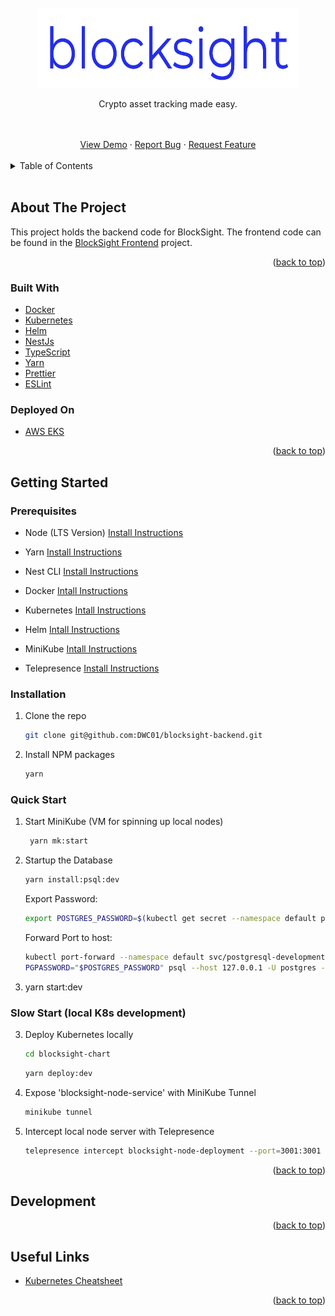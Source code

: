 <!-- README copied from https://raw.githubusercontent.com/othneildrew/Best-README-Template/master/README.md -->

<!-- PROJECT LOGO -->
<br />
<div align="center">
  <a href="https://github.com/DWC01/dapp-sandbox-contracts">
    <img src="src/images/logo.png" alt="Logo" width="419" height="128">
  </a>

  <p align="center">
	Crypto asset tracking made easy.
  </p>
  <br />
  <br />
  <a href="https://blocksight.io/" target="_blank">View Demo</a>
  ·
  <a href="https://github.com/DWC01/blocksight-backend/issues" target="_blank">Report Bug</a>
  ·
  <a href="https://github.com/DWC01/blocksight-backend/issues" target="_blank">Request Feature</a>
</div>

<!-- TABLE OF CONTENTS -->
<br/>
<details>
  <summary>Table of Contents</summary>
  <ol>
    <li>
      <a href="#about-the-project">About The Project</a>
      <ul>
        <li><a href="#built-with">Built With</a></li>
      </ul>
    </li>
    <li>
      <a href="#getting-started">Getting Started</a>
      <ul>
        <li><a href="#prerequisites">Prerequisites</a></li>
        <li><a href="#installation">Installation</a></li>
      </ul>
    </li>
    <li><a href="#usage">Usage</a></li>
    <li><a href="#useful-links">Useful Links</a></li>
  </ol>
</details>
<br/>

<!-- ABOUT THE PROJECT -->

## About The Project

This project holds the backend code for BlockSight. The frontend code can be found in the [BlockSight Frontend](https://github.com/DWC01/blocksight-frontend) project.

<p align="right">(<a href="#top">back to top</a>)</p>

### Built With

-   [Docker](https://www.docker.com/)
-   [Kubernetes](https://kubernetes.io/)
-   [Helm](https://helm.sh/)
-   [NestJs](https://nestjs.com/)
-   [TypeScript](https://www.typescriptlang.org/)
-   [Yarn](https://yarnpkg.com/)
-   [Prettier](https://prettier.io/)
-   [ESLint](https://eslint.org/)

### Deployed On

-   [AWS EKS](https://aws.amazon.com/eks/)

<p align="right">(<a href="#top">back to top</a>)</p>

<!-- GETTING STARTED -->

## Getting Started

### Prerequisites

-   Node (LTS Version) [Install Instructions](https://github.com/nvm-sh/nvm)

-   Yarn [Install Instructions](https://classic.yarnpkg.com/lang/en/docs/install/#mac-stable)

-   Nest CLI [Install Instructions](https://docs.nestjs.com/cli/overview)

-   Docker [Intall Instructions](https://docs.docker.com/get-docker/)

-   Kubernetes [Intall Instructions](https://kubernetes.io/docs/setup/)

-   Helm [Intall Instructions](https://helm.sh/docs/intro/install/)

-   MiniKube [Intall Instructions](https://minikube.sigs.k8s.io/docs/start/)

-   Telepresence [Install Instructions](https://www.telepresence.io/docs/latest/install/)

### Installation

1. Clone the repo

    ```sh
    git clone git@github.com:DWC01/blocksight-backend.git
    ```

2. Install NPM packages
    ```sh
    yarn
    ```

### Quick Start

1. Start MiniKube (VM for spinning up local nodes)

    ```sh
     yarn mk:start
    ```

2. Startup the Database

    ```sh
    yarn install:psql:dev
    ```

    Export Password:

    ```sh
    export POSTGRES_PASSWORD=$(kubectl get secret --namespace default postgresql-development -o jsonpath="{.data.postgresql-password}" | base64 --decode)
    ```

    Forward Port to host:

    ```sh
    kubectl port-forward --namespace default svc/postgresql-development 5432:5432 &
    PGPASSWORD="$POSTGRES_PASSWORD" psql --host 127.0.0.1 -U postgres -d postgres -p 5432
    ```

3. yarn start:dev

### Slow Start (local K8s development)

3. Deploy Kubernetes locally

    ```sh
    cd blocksight-chart
    ```

    ```sh
    yarn deploy:dev
    ```

4. Expose 'blocksight-node-service' with MiniKube Tunnel

    ```sh
    minikube tunnel
    ```

5. Intercept local node server with Telepresence
    ```sh
    telepresence intercept blocksight-node-deployment --port=3001:3001
    ```

<p align="right">(<a href="#top">back to top</a>)</p>

<!-- USAGE EXAMPLES -->

## Development

<p align="right">(<a href="#top">back to top</a>)</p>

<!-- USEFUL LINKS -->

## Useful Links

-   [Kubernetes Cheatsheet](https://kubernetes.io/docs/reference/kubectl/cheatsheet/)

<p align="right">(<a href="#top">back to top</a>)</p>
